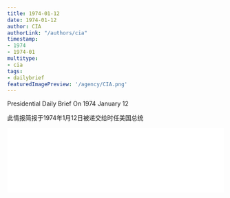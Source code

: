 ```yaml
---
title: 1974-01-12
date: 1974-01-12
author: CIA 
authorLink: "/authors/cia"
timestamp: 
- 1974
- 1974-01
multitype: 
- cia
tags: 
- dailybrief
featuredImagePreview: '/agency/CIA.png'
---
```



Presidential Daily Brief On 1974 January 12

此情报简报于1974年1月12日被递交给时任美国总统

<!--more-->





<div id="over" style="width:100%; overflow:hidden"> <iframe id="sFrame" name="sFrame" frameborder="no" border="0"  allowfullscreen marginwidth="0" scrolling="no" src = " /CIA/1974-01-12.html "  style = " position:absulute; width: 806px; top: 300;" > </iframe> </div>